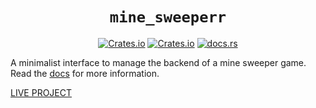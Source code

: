 <div align="center">
<h1><code>mine_sweeperr</code></h1>
<p>
    <a href="https://crates.io/crates/mine_sweeperr"><img alt="Crates.io" src="https://img.shields.io/crates/v/mine_sweeperr?logo=rust"></a>
    <a href="https://crates.io/crates/mine_sweeperr"><img alt="Crates.io" src="https://img.shields.io/crates/d/mine_sweeperr?logo=rust"></a>
    <a href="https://docs.rs/mine_sweeperr"><img alt="docs.rs" src="https://img.shields.io/docsrs/mine_sweeperr?logo=rust"></a>
</p>
</div>

A minimalist interface to manage the backend of a mine sweeper game.
Read the [docs](https://docs.rs/mine_sweeperr) for more information.

[LIVE PROJECT](https://Princic-1837592.github.io/)
